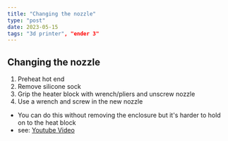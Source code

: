 ```yaml
---
title: "Changing the nozzle"
type: "post"
date: 2023-05-15
tags: "3d printer", "ender 3"
---
```


## Changing the nozzle
1. Preheat hot end
2. Remove silicone sock
3. Grip the heater block with wrench/pliers and unscrew nozzle
4. Use a wrench and screw in the new nozzle

* You can do this without removing the enclosure but it's harder to hold on to the heat block
* see: [Youtube Video](https://www.youtube.com/watch?v=I10YJulst70&ab_channel=3DPrinterAcademy-Tutorials)


